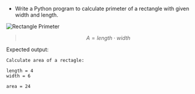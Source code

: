 * Write a Python program to calculate primeter of a rectangle with given width and length. 

![Rectangle Primeter](../../images/rectangleArea.png)

>$$ A = length \cdot width  $$

Expected output:

```output
Calculate area of a rectagle:

length = 4
width = 6

area = 24 
```